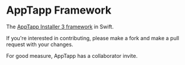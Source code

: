 # AppTapp Framework
The [AppTapp Installer 3 framework](https://github.com/AppTapp/Installer-3) in Swift.

If you're interested in contributing, please make a fork and make a pull request with your changes.

For good measure, AppTapp has a collaborator invite.
